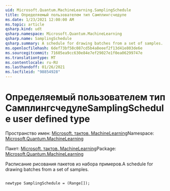 ```yaml
---
uid: Microsoft.Quantum.MachineLearning.SamplingSchedule
title: Определяемый пользователем тип Самплингсчедуле
ms.date: 1/23/2021 12:00:00 AM
ms.topic: article
qsharp.kind: udt
qsharp.namespace: Microsoft.Quantum.MachineLearning
qsharp.name: SamplingSchedule
qsharp.summary: A schedule for drawing batches from a set of samples.
ms.openlocfilehash: 6def73bf58c087cd5b4a8eeef2f13d41e803de6e
ms.sourcegitcommit: 71605ea9cc630e84e7ef29027e1f0ea06299747e
ms.translationtype: MT
ms.contentlocale: ru-RU
ms.lasthandoff: 01/26/2021
ms.locfileid: "98854928"
---
```

# <a name="samplingschedule-user-defined-type"></a><span data-ttu-id="59f52-102">Определяемый пользователем тип Самплингсчедуле</span><span class="sxs-lookup"><span data-stu-id="59f52-102">SamplingSchedule user defined type</span></span>

<span data-ttu-id="59f52-103">Пространство имен: [Microsoft. тактов. MachineLearning](xref:Microsoft.Quantum.MachineLearning)</span><span class="sxs-lookup"><span data-stu-id="59f52-103">Namespace: [Microsoft.Quantum.MachineLearning](xref:Microsoft.Quantum.MachineLearning)</span></span>

<span data-ttu-id="59f52-104">Пакет: [Microsoft. тактов. MachineLearning](https://nuget.org/packages/Microsoft.Quantum.MachineLearning)</span><span class="sxs-lookup"><span data-stu-id="59f52-104">Package: [Microsoft.Quantum.MachineLearning](https://nuget.org/packages/Microsoft.Quantum.MachineLearning)</span></span>


<span data-ttu-id="59f52-105">Расписание рисования пакетов из набора примеров.</span><span class="sxs-lookup"><span data-stu-id="59f52-105">A schedule for drawing batches from a set of samples.</span></span>

```qsharp

newtype SamplingSchedule = (Range[]);
```

